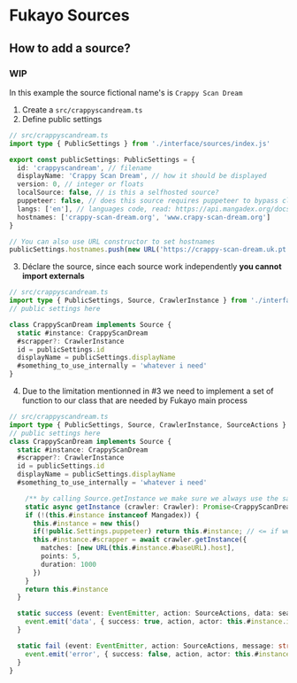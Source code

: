 # Fukayo Sources

## How to add a source?

### WIP

In this example the source fictional name's is `Crappy Scan Dream`

1. Create a `src/crappyscandream.ts`
2. Define public settings
```ts
// src/crappyscandream.ts
import type { PublicSettings } from './interface/sources/index.js'

export const publicSettings: PublicSettings = {
  id: 'crappyscandream', // filename
  displayName: 'Crappy Scan Dream', // how it should be displayed
  version: 0, // integer or floats
  localSource: false, // is this a selfhosted source?
  puppeteer: false, // does this source requires puppeteer to bypass cloudfare?
  langs: ['en'], // languages code, read: https://api.mangadex.org/docs/static-data/ ,
  hostnames: ['crappy-scan-dream.org', 'www.crapy-scan-dream.org']
}

// You can also use URL constructor to set hostnames
publicSettings.hostnames.push(new URL('https://crappy-scan-dream.uk.pt.br/search?q=crap').host)
```
3. Déclare the source, since each source work independently **you cannot import externals**
```ts
// src/crappyscandream.ts
import type { PublicSettings, Source, CrawlerInstance } from './interface/sources/index.js'
// public settings here

class CrappyScanDream implements Source {
  static #instance: CrappyScanDream
  #scrapper?: CrawlerInstance
  id = publicSettings.id
  displayName = publicSettings.displayName
  #something_to_use_internally = 'whatever i need'
}
```
4. Due to the limitation mentionned in #3 we need to implement a set of function to our class that are needed by Fukayo main process
```ts
// src/crappyscandream.ts
import type { PublicSettings, Source, CrawlerInstance, SourceActions } from './interface/sources/index.js'
// public settings here
class CrappyScanDream implements Source {
  static #instance: CrappyScanDream
  #scrapper?: CrawlerInstance
  id = publicSettings.id
  displayName = publicSettings.displayName
  #something_to_use_internally = 'whatever i need'

    /** by calling Source.getInstance we make sure we always use the same instance */
    static async getInstance (crawler: Crawler): Promise<CrappyScanDream> {
    if (!(this.#instance instanceof Mangadex)) {
      this.#instance = new this()
      if(!public.Settings.puppeteer) return this.#instance; // <= if we don't need puppeteer don't bother intanciating it.
      this.#instance.#scrapper = await crawler.getInstance({
        matches: [new URL(this.#instance.#baseURL).host],
        points: 5,
        duration: 1000
      })
    }
    return this.#instance
  }

  static success (event: EventEmitter, action: SourceActions, data: searchResponse): void {
    event.emit('data', { success: true, action, actor: this.#instance.id, data })
  }

  static fail (event: EventEmitter, action: SourceActions, message: string): void {
    event.emit('error', { success: false, action, actor: this.#instance.id, message })
  }
}